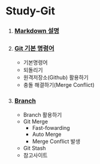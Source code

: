 # Study-Git

1. ### [Markdown 설명](./git/git_마크다운설명.md)
2. ### [Git 기본 명령어](./git/git_기본명령어.md)
   - 기본명령어
   - 되돌리기
   - 원격저장소(Github) 활용하기
   - 충돌 해결하기(Merge Conflict)
3. ### [Branch](./git/git_branch.md)
   - Branch 활용하기
   - Git Merge
     - Fast-fowarding
     - Auto Merge
     - Merge Conflict 발생
   - Git Stash
   - 참고사이트
